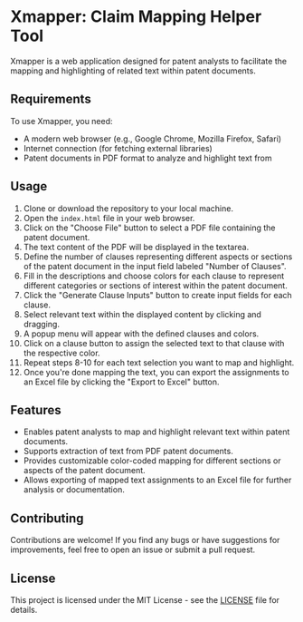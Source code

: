 # Xmapper: Claim Mapping Helper Tool

Xmapper is a web application designed for patent analysts to facilitate the mapping and highlighting of related text within patent documents.

## Requirements

To use Xmapper, you need:

- A modern web browser (e.g., Google Chrome, Mozilla Firefox, Safari)
- Internet connection (for fetching external libraries)
- Patent documents in PDF format to analyze and highlight text from

## Usage

1. Clone or download the repository to your local machine.
2. Open the `index.html` file in your web browser.
3. Click on the "Choose File" button to select a PDF file containing the patent document.
4. The text content of the PDF will be displayed in the textarea.
5. Define the number of clauses representing different aspects or sections of the patent document in the input field labeled "Number of Clauses".
6. Fill in the descriptions and choose colors for each clause to represent different categories or sections of interest within the patent document.
7. Click the "Generate Clause Inputs" button to create input fields for each clause.
8. Select relevant text within the displayed content by clicking and dragging.
9. A popup menu will appear with the defined clauses and colors.
10. Click on a clause button to assign the selected text to that clause with the respective color.
11. Repeat steps 8-10 for each text selection you want to map and highlight.
12. Once you're done mapping the text, you can export the assignments to an Excel file by clicking the "Export to Excel" button.

## Features

- Enables patent analysts to map and highlight relevant text within patent documents.
- Supports extraction of text from PDF patent documents.
- Provides customizable color-coded mapping for different sections or aspects of the patent document.
- Allows exporting of mapped text assignments to an Excel file for further analysis or documentation.

## Contributing

Contributions are welcome! If you find any bugs or have suggestions for improvements, feel free to open an issue or submit a pull request.

## License

This project is licensed under the MIT License - see the [LICENSE](LICENSE) file for details.

